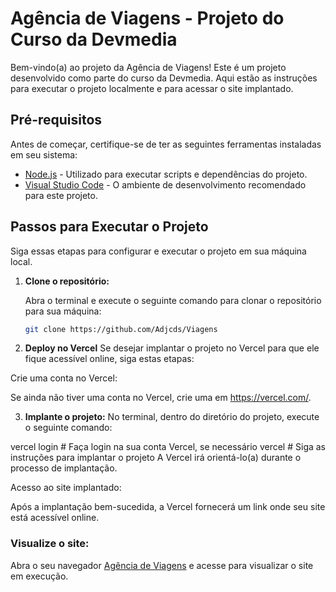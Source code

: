 # Agência de Viagens - Projeto do Curso da Devmedia


Bem-vindo(a) ao projeto da Agência de Viagens! Este é um projeto desenvolvido como parte do curso da Devmedia. Aqui estão as instruções para executar o projeto localmente e para acessar o site implantado.

## Pré-requisitos

Antes de começar, certifique-se de ter as seguintes ferramentas instaladas em seu sistema:

- [Node.js](https://nodejs.org/) - Utilizado para executar scripts e dependências do projeto.
- [Visual Studio Code](https://code.visualstudio.com/) - O ambiente de desenvolvimento recomendado para este projeto.

## Passos para Executar o Projeto 

Siga essas etapas para configurar e executar o projeto em sua máquina local.

1. **Clone o repositório:**

   Abra o terminal e execute o seguinte comando para clonar o repositório para sua máquina:

   ```sh
   git clone https://github.com/Adjcds/Viagens
   
2. **Deploy no Vercel**
Se desejar implantar o projeto no Vercel para que ele fique acessível online, siga estas etapas:

Crie uma conta no Vercel:

Se ainda não tiver uma conta no Vercel, crie uma em https://vercel.com/.

3. **Implante o projeto:**
No terminal, dentro do diretório do projeto, execute o seguinte comando:

 
  vercel login  # Faça login na sua conta Vercel, se necessário
  vercel        # Siga as instruções para implantar o projeto
  A Vercel irá orientá-lo(a) durante o processo de implantação. 

Acesso ao site implantado:

  Após a implantação bem-sucedida, a Vercel fornecerá um link onde seu site está acessível online.

### Visualize o site:

Abra o seu navegador [Agência de Viagens](https://viagens-phi.vercel.app/) e acesse  para visualizar o site em execução.


